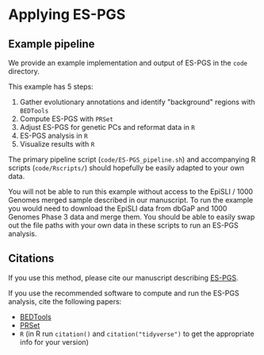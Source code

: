 # Applying ES-PGS

## Example pipeline
We provide an example implementation and output of ES-PGS in the `code` directory.

This example has 5 steps:
1. Gather evolutionary annotations and identify "background" regions with `BEDTools`
2. Compute ES-PGS with `PRSet`
3. Adjust ES-PGS for genetic PCs and reformat data in `R`
4. ES-PGS analysis in `R`
5. Visualize results with `R`

The primary pipeline script (`code/ES-PGS_pipeline.sh`) and accompanying R scripts (`code/Rscripts/`) should hopefully be easily adapted to your own data.

You will not be able to run this example without access to the EpiSLI / 1000 Genomes merged sample described in our manuscript. To run the example you would need to download the EpiSLI data from dbGaP and 1000 Genomes Phase 3 data and merge them. You should be able to easily swap out the file paths with your own data in these scripts to run an ES-PGS analysis.

## Citations
If you use this method, please cite our manuscript describing [ES-PGS](LINK).

If you use the recommended software to compute and run the ES-PGS analysis, cite the following papers:
- [BEDTools](https://pubmed.ncbi.nlm.nih.gov/20110278/)
- [PRSet](https://pubmed.ncbi.nlm.nih.gov/36749789/)
- `R` (in R run `citation()` and `citation("tidyverse")` to get the appropriate info for your version)